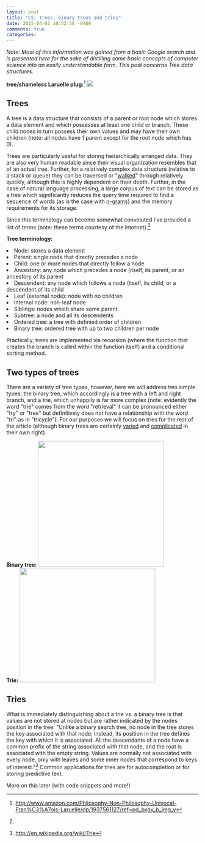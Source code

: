 ```yaml
---
layout: post
title: "CS: trees, binary trees and tries"
date: 2015-04-01 10:52:38 -0400
comments: true
categories:
---
```


<i>Note: Most of this information was gained from a basic Google search and is presented here for the sake of distilling some basic concepts of computer science into an easily understandable form. This post concerns Tree data structures.</i>

<strong>tree/shameless Laruelle plug:</strong>[^1]
<img src="http://rosettacode.org/mw/images/d/d7/Fractal_tree.svg">

<h2>Trees</h2>
<p>A tree is a data structure that consists of a parent or root node which stores a data element and which possesses at least one child or branch. These child nodes in turn possess their own values and may have their own children (note: all nodes have 1 parent except for the root node which has 0).</p>

<p>Trees are particularly useful for storing heirarchically arranged data. They are also very human readable since their visual organization resembles that of an actual tree. Further, for a relatively complex data structure (relative to a stack or queue) they can be traversed or "<a href="http://en.wikipedia.org/wiki/Tree_traversal">walked</a>" through relatively quickly, although this is highly dependent on their depth. Further, in the case of natural language processing, a large corpus of text can be stored as a tree which significantly reduces the query time required to find a sequence of words (as is the case with <a href="http://en.wikipedia.org/wiki/N-gram"><i>n</i>-grams)</a> and the memory requirements for its storage.</p>

<!-- more -->

Since this terminology can become somewhat convoluted I've provided a list of terms (note: these terms courtesy of the internet).[^2]

<strong>Tree terminology:</strong>
<li>Node: stores a data element</li>
<li>Parent: single node that directly precedes a node</li>
<li>Child: one or more nodes that directly follow a node</li>
<li>Ancestory: any node which precedes a node (itself, its parent, or an ancestory of its parent</li>
<li>Descendent: any node which follows a node (itself, its child, or a descendent of its child</li>
<li>Leaf (external node): node with no children</li>
<li>Internal node: non-leaf node</li>
<li>Siblings: nodes which share some parent</li>
<li>Subtree: a node and all its descendents</li>
<li>Ordered tree: a tree with definied order of children</li>
<li>Binary tree: ordered tree with up to two children per node</li>

<p>Practically, trees are implemented via recursion (where the function that creates the branch is called within the function itself) and a conditional sorting method.</p>

<h2>Two types of trees</h2>

<p>There are a variety of tree types, however, here we will address two simple types: the binary tree, which accordingly is a tree with a left and right branch, and a trie, which unhappily is far more complex (note: evidently the word "trie" comes from the word "retrieval" it can be pronounced either "try" or "tree" but definitively does not have a relationship with the word "tri" as in "tricycle"). For our purposes we will focus on tries for the rest of the article (although binary trees are certainly <a href="http://en.wikipedia.org/wiki/Binary_tree#Types_of_binary_trees">varied</a> and <a href="http://mathworld.wolfram.com/BinaryTree.html">complicated</a> in their own right).</p>

<div class="picture-column-1">
<strong>Binary tree:</strong>

<img width="330" src="http://upload.wikimedia.org/wikipedia/commons/6/67/Sorted_binary_tree.svg">
</div>
<div class="picture-column-2">
<strong>Trie:</strong>
<img width="355" height="300" src="http://i.stack.imgur.com/KhvoF.png">
</div>
<h2>Tries</h2>

What is immediately distinguishing about a trie vs. a binary tree is that values are not stored at nodes but are rather indicated by the nodes position in the tree: "Unlike a binary search tree, no node in the tree stores the key associated with that node; instead, its position in the tree defines the key with which it is associated. All the descendants of a node have a common prefix of the string associated with that node, and the root is associated with the empty string. Values are normally not associated with every node, only with leaves and some inner nodes that correspond to keys of interest."[^3] Common applications for tries are for autocompletion or for storing predictive text.

More on this later (with code snippets and more!)

[^1]: <a href="http://www.amazon.com/Philosophy-Non-Philosophy-Univocal-Fran%C3%A7ois-Laruelle/dp/1937561127/ref=pd_bxgy_b_img_y">http://www.amazon.com/Philosophy-Non-Philosophy-Univocal-Fran%C3%A7ois-Laruelle/dp/1937561127/ref=pd_bxgy_b_img_y</a>

[^2]:
[^3]: <a href="http://en.wikipedia.org/wiki/Trie">http://en.wikipedia.org/wiki/Trie</a>
